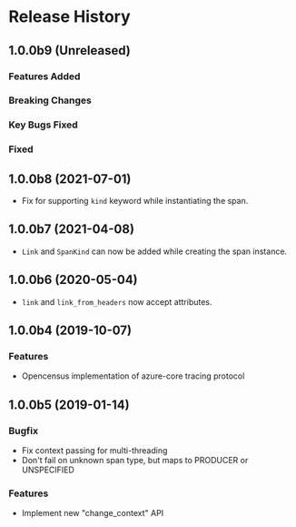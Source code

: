 # Release History

## 1.0.0b9 (Unreleased)

### Features Added

### Breaking Changes

### Key Bugs Fixed

### Fixed


## 1.0.0b8 (2021-07-01)

- Fix for supporting `kind` keyword while instantiating the span.

## 1.0.0b7 (2021-04-08)

- `Link` and `SpanKind` can now be added while creating the span instance.

## 1.0.0b6 (2020-05-04)

- `link` and `link_from_headers` now accept attributes.

## 1.0.0b4 (2019-10-07)

### Features

- Opencensus implementation of azure-core tracing protocol
## 1.0.0b5 (2019-01-14)

### Bugfix

- Fix context passing for multi-threading
- Don't fail on unknown span type, but maps to PRODUCER or UNSPECIFIED

### Features

- Implement new "change_context" API

